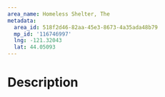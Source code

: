 ```yaml
---
area_name: Homeless Shelter, The
metadata:
  area_id: 518f2d46-82aa-45e3-8673-4a35ada48b79
  mp_id: '116746997'
  lng: -121.32043
  lat: 44.05093
---
```

# Description
